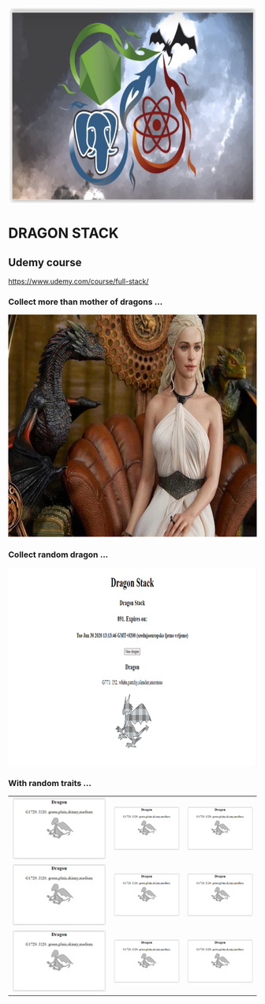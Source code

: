 <img src="./readmeImages/dragonstack1.png" width="900" height="400" >

# DRAGON STACK

## Udemy course

https://www.udemy.com/course/full-stack/

### Collect more than mother of dragons ...

<img src="./readmeImages/dragonstack2.jpg" width="800" height="450" >

### Collect random dragon ...

<img src="./readmeImages/dragonstack3.PNG" width="900" height="400" >

### With random traits ...

|                                                                            |                                                                            |                                                                            |
| :------------------------------------------------------------------------: | :------------------------------------------------------------------------: | :------------------------------------------------------------------------: |
|      <img  alt="dragon image" src="./readmeImages/dragonstack4.png">       | <img width="300" alt="dragon image" src="./readmeImages/dragonstack4.png"> | <img width="300" alt="dragon image" src="./readmeImages/dragonstack4.png"> |
| <img width="300" alt="dragon image" src="./readmeImages/dragonstack4.png"> | <img width="300" alt="dragon image" src="./readmeImages/dragonstack4.png"> | <img width="300" alt="dragon image" src="./readmeImages/dragonstack4.png"> | <img width="300" alt="dragon image" src="./readmeImages/dragonstack4.png"> |
| <img width="300" alt="dragon image" src="./readmeImages/dragonstack4.png"> | <img width="300" alt="dragon image" src="./readmeImages/dragonstack4.png"> | <img width="300" alt="dragon image" src="./readmeImages/dragonstack4.png"> |
